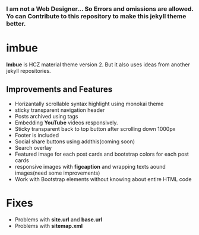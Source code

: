 ### I am not a Web Designer... So Errors and omissions are allowed. Yo can Contribute to this repository to make this jekyll theme better.
# imbue
**Imbue** is HCZ material theme version 2. But it also uses ideas from another jekyll repositories.
## Improvements and Features
* Horizantally scrollable syntax highlight using monokai theme
* sticky transparent navigation header
* Posts archived using tags
* Embedding **YouTube** videos responsively.
* Sticky transparent back to top button after scrolling down 1000px
* Footer is included
* Social share buttons using addthis(coming soon)
* Search overlay
* Featured image for each post cards and bootstrap colors for each post cards
* responsive images with **figcaption** and wrapping texts aound images(need some improvements)
* Work with Bootstrap elements without knowing about entire HTML code
# Fixes
* Problems with **site.url** and **base.url**
* Problems with **sitemap.xml**
